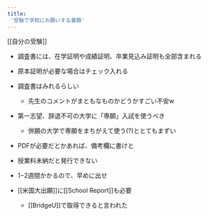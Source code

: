 ```yaml
---
title:
 '受験で学校にお願いする書類'
---
```


[[自分の受験]]

- 調査書には、在学証明や成績証明、卒業見込み証明も全部含まれる
- 原本証明が必要な場合はチェック入れる
- 調査書はみれるらしい
    - 先生のコメントがまともなものかどうかすごい不安w

- 第一志望、辞退不可の大学に「専願」入試を使うべき
    - 併願の大学で専願をまちがえて使う(?)ととてもまずい
- PDFが必要だとかあれば、備考欄に書けと
- 授業料未納だと発行できない
- 1−2週間かかるので、早めに出せ

- [[米国大出願]]に[[School Report]]も必要
    - [[BridgeU]]で取得できると言われた
